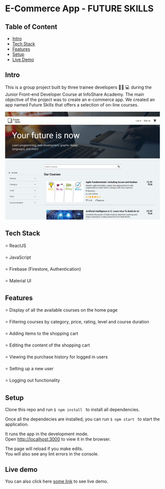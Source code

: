 # E-Commerce App - FUTURE SKILLS

## Table of Content
* [Intro](#intro)
* [Tech Stack](#tech-stack)
* [Features](#features)
* [Setup](#setup)
* [Live Demo](#live-demo)

## Intro

This is a group project built by three trainee developers 👩‍🎓 💻 during the Junior Front-end Developer Course at InfoShare Academy. The main objective of the project was to create an e-commerce app. We created an app named Future Skills that offers a selection of on-line courses.

![](./src/assets/screenshots/future-skills-page.PNG)

## Tech Stack

⭐ ReactJS

⭐ JavaScript

⭐ Firebase (Firestore, Authentication)

⭐ Material UI

## Features

⭐ Display of all the available courses on the home page

⭐ Filtering courses by category, price, rating, level and course duration

⭐ Adding items to the shopping cart

⭐ Editing the content of the shopping cart

⭐ Viewing the purchase history for logged in users

⭐ Setting up a new user 

⭐ Logging out functionality


## Setup

Clone this repo and run ```$ npm install ``` to install all dependencies.

Once all the dependecies are installed, you can run ```$ npm start ``` to start the application.

It runs the app in the development mode.\
Open [http://localhost:3000](http://localhost:3000) to view it in the browser.

The page will reload if you make edits.\
You will also see any lint errors in the console.

## Live demo

You can also click here [some link]() to see live demo.
